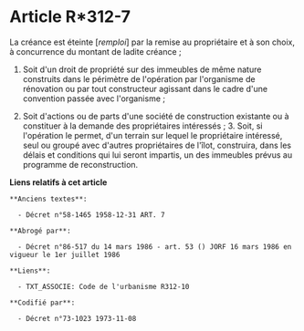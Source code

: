 # Article R*312-7

La créance est éteinte [*remploi*] par la remise au propriétaire et à son choix, à concurrence du montant de ladite créance ;

1. Soit d'un droit de propriété sur des immeubles de même nature construits dans le périmètre de l'opération par l'organisme
de rénovation ou par tout constructeur agissant dans le cadre d'une convention passée avec l'organisme ;

2. Soit d'actions ou de parts d'une société de construction existante ou à constituer à la demande des propriétaires
intéressés ;         3. Soit, si l'opération le permet, d'un terrain sur lequel le propriétaire intéressé, seul ou groupé
avec d'autres propriétaires de l'îlot, construira, dans les délais et conditions qui lui seront impartis, un des immeubles
prévus au programme de reconstruction.

**Liens relatifs à cet article**

	**Anciens textes**:

	  - Décret n°58-1465 1958-12-31 ART. 7

	**Abrogé par**:

	  - Décret n°86-517 du 14 mars 1986 - art. 53 () JORF 16 mars 1986 en vigueur le 1er juillet 1986

	**Liens**:

	  - TXT_ASSOCIE: Code de l'urbanisme R312-10

	**Codifié par**:

	  - Décret n°73-1023 1973-11-08
